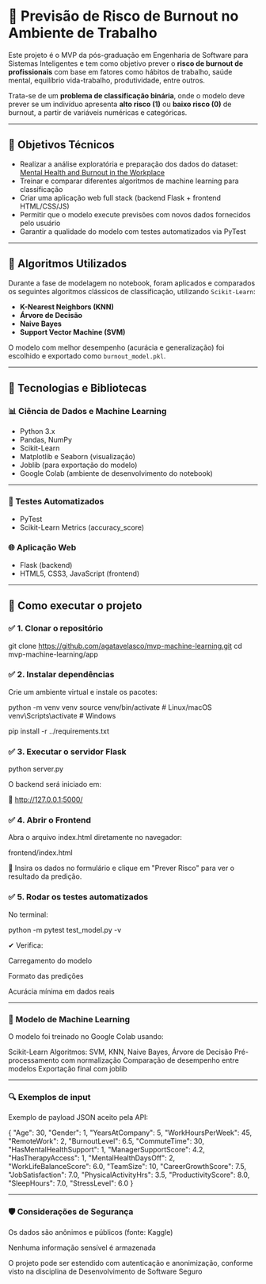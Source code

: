 # 🔮 Previsão de Risco de Burnout no Ambiente de Trabalho

Este projeto é o MVP da pós-graduação em Engenharia de Software para Sistemas Inteligentes e tem como objetivo prever o **risco de burnout de profissionais** com base em fatores como hábitos de trabalho, saúde mental, equilíbrio vida-trabalho, produtividade, entre outros.

Trata-se de um **problema de classificação binária**, onde o modelo deve prever se um indivíduo apresenta **alto risco (1)** ou **baixo risco (0)** de burnout, a partir de variáveis numéricas e categóricas.

---

## 🎯 Objetivos Técnicos

- Realizar a análise exploratória e preparação dos dados do dataset: [Mental Health and Burnout in the Workplace](https://www.kaggle.com/datasets/khushikyad001/mental-health-and-burnout-in-the-workplace)
- Treinar e comparar diferentes algoritmos de machine learning para classificação
- Criar uma aplicação web full stack (backend Flask + frontend HTML/CSS/JS)
- Permitir que o modelo execute previsões com novos dados fornecidos pelo usuário
- Garantir a qualidade do modelo com testes automatizados via PyTest

---

## 🤖 Algoritmos Utilizados

Durante a fase de modelagem no notebook, foram aplicados e comparados os seguintes algoritmos clássicos de classificação, utilizando `Scikit-Learn`:

- **K-Nearest Neighbors (KNN)**
- **Árvore de Decisão**
- **Naive Bayes**
- **Support Vector Machine (SVM)**

O modelo com melhor desempenho (acurácia e generalização) foi escolhido e exportado como `burnout_model.pkl`.

---

## 🧰 Tecnologias e Bibliotecas

### 📊 Ciência de Dados e Machine Learning
- Python 3.x
- Pandas, NumPy
- Scikit-Learn
- Matplotlib e Seaborn (visualização)
- Joblib (para exportação do modelo)
- Google Colab (ambiente de desenvolvimento do notebook)

---

### 🧪 Testes Automatizados
- PyTest
- Scikit-Learn Metrics (accuracy_score)

### 🌐 Aplicação Web
- Flask (backend)
- HTML5, CSS3, JavaScript (frontend)

---

## 🚀 Como executar o projeto

### ✅ 1. Clonar o repositório

git clone https://github.com/agatavelasco/mvp-machine-learning.git
cd mvp-machine-learning/app

### ✅ 2. Instalar dependências
Crie um ambiente virtual e instale os pacotes:

python -m venv venv
source venv/bin/activate  # Linux/macOS
venv\Scripts\activate     # Windows

pip install -r ../requirements.txt

### ✅ 3. Executar o servidor Flask

python server.py

O backend será iniciado em:

📍 http://127.0.0.1:5000/

### ✅ 4. Abrir o Frontend
Abra o arquivo index.html diretamente no navegador:

frontend/index.html

📌 Insira os dados no formulário e clique em "Prever Risco" para ver o resultado da predição.

### ✅ 5. Rodar os testes automatizados
No terminal:

python -m pytest test_model.py -v

✔ Verifica:

Carregamento do modelo

Formato das predições

Acurácia mínima em dados reais

---

### 🧠 Modelo de Machine Learning
O modelo foi treinado no Google Colab usando:

Scikit-Learn
Algoritmos: SVM, KNN, Naive Bayes, Árvore de Decisão
Pré-processamento com normalização
Comparação de desempenho entre modelos
Exportação final com joblib

---

### 🔍 Exemplos de input
Exemplo de payload JSON aceito pela API:

{
  "Age": 30,
  "Gender": 1,
  "YearsAtCompany": 5,
  "WorkHoursPerWeek": 45,
  "RemoteWork": 2,
  "BurnoutLevel": 6.5,
  "CommuteTime": 30,
  "HasMentalHealthSupport": 1,
  "ManagerSupportScore": 4.2,
  "HasTherapyAccess": 1,
  "MentalHealthDaysOff": 2,
  "WorkLifeBalanceScore": 6.0,
  "TeamSize": 10,
  "CareerGrowthScore": 7.5,
  "JobSatisfaction": 7.0,
  "PhysicalActivityHrs": 3.5,
  "ProductivityScore": 8.0,
  "SleepHours": 7.0,
  "StressLevel": 6.0
}

---

### 🛡️ Considerações de Segurança
Os dados são anônimos e públicos (fonte: Kaggle)

Nenhuma informação sensível é armazenada

O projeto pode ser estendido com autenticação e anonimização, conforme visto na disciplina de Desenvolvimento de Software Seguro
